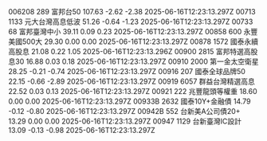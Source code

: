 006208	289	富邦台50	107.63	-2.62	-2.38	2025-06-16T12:23:13.297Z
00713	1133	元大台灣高息低波	51.26	-0.64	-1.23	2025-06-16T12:23:13.297Z
00733	68	富邦臺灣中小	39.11	0.09	0.23	2025-06-16T12:23:13.297Z
00858	600	永豐美國500大	29.30	0.00	0.00	2025-06-16T12:23:13.297Z
00878	1572	國泰永續高股息	21.08	0.22	1.05	2025-06-16T12:23:13.296Z
00900	2815	富邦特選高股息30	16.88	0.03	0.18	2025-06-16T12:23:13.297Z
00910	2000	第一金太空衛星	28.25	-0.21	-0.74	2025-06-16T12:23:13.297Z
00916	207	國泰全球品牌50	22.15	-0.66	-2.89	2025-06-16T12:23:13.297Z
00919	6057	群益台灣精選高息	22.52	0.03	0.13	2025-06-16T12:23:13.297Z
00921	222	兆豐龍頭等權重	18.60	0.00	0.00	2025-06-16T12:23:13.297Z
00933B	2632	國泰10Y+金融債	14.79	-0.12	-0.80	2025-06-16T12:23:13.297Z
00942B	552	台新美A公司債20+	13.29	0.00	0.00	2025-06-16T12:23:13.297Z
00947	1129	台新臺灣IC設計	13.09	-0.13	-0.98	2025-06-16T12:23:13.297Z
